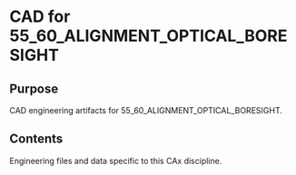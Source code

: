 # CAD for 55_60_ALIGNMENT_OPTICAL_BORESIGHT

## Purpose
CAD engineering artifacts for 55_60_ALIGNMENT_OPTICAL_BORESIGHT.

## Contents
Engineering files and data specific to this CAx discipline.

